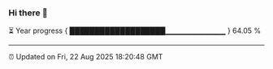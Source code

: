 ### Hi there 👋

⏳ Year progress { ███████████████████▁▁▁▁▁▁▁▁▁▁▁ } 64.05 %

---

⏰ Updated on Fri, 22 Aug 2025 18:20:48 GMT
